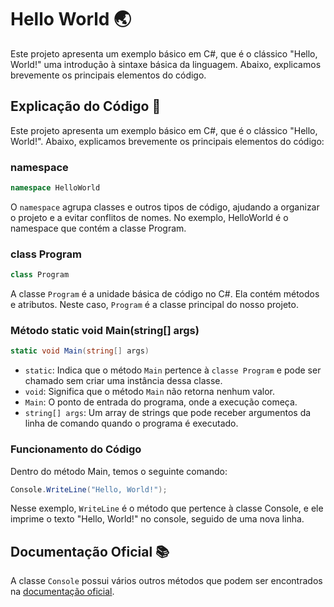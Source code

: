 # Hello World 🌏

Este projeto apresenta um exemplo básico em C#, que é o clássico "Hello, World!" uma introdução à sintaxe básica da linguagem. Abaixo, explicamos brevemente os principais elementos do código.

## Explicação do Código 📝

Este projeto apresenta um exemplo básico em C#, que é o clássico "Hello, World!". Abaixo, explicamos brevemente os principais elementos do código:

### namespace

```csharp
namespace HelloWorld
```

O `namespace` agrupa classes e outros tipos de código, ajudando a organizar o projeto e a evitar conflitos de nomes. No exemplo, HelloWorld é o namespace que contém a classe Program.

### class Program

```csharp
class Program
```

A classe `Program` é a unidade básica de código no C#. Ela contém métodos e atributos. Neste caso, `Program` é a classe principal do nosso projeto.

### Método static void Main(string[] args)

```csharp
static void Main(string[] args)
```

- `static`: Indica que o método `Main` pertence à `classe Program` e pode ser chamado sem criar uma instância dessa classe.
- `void`: Significa que o método `Main` não retorna nenhum valor.
- `Main`: O ponto de entrada do programa, onde a execução começa.
- `string[] args`: Um array de strings que pode receber argumentos da linha de comando quando o programa é executado.

### Funcionamento do Código

Dentro do método Main, temos o seguinte comando:

```csharp
Console.WriteLine("Hello, World!");
```

Nesse exemplo, `WriteLine` é o método que pertence à classe Console, e ele imprime o texto "Hello, World!" no console, seguido de uma nova linha.

## Documentação Oficial 📚

A classe `Console` possui vários outros métodos que podem ser encontrados na [documentação oficial](https://learn.microsoft.com/pt-br/dotnet/csharp/).
